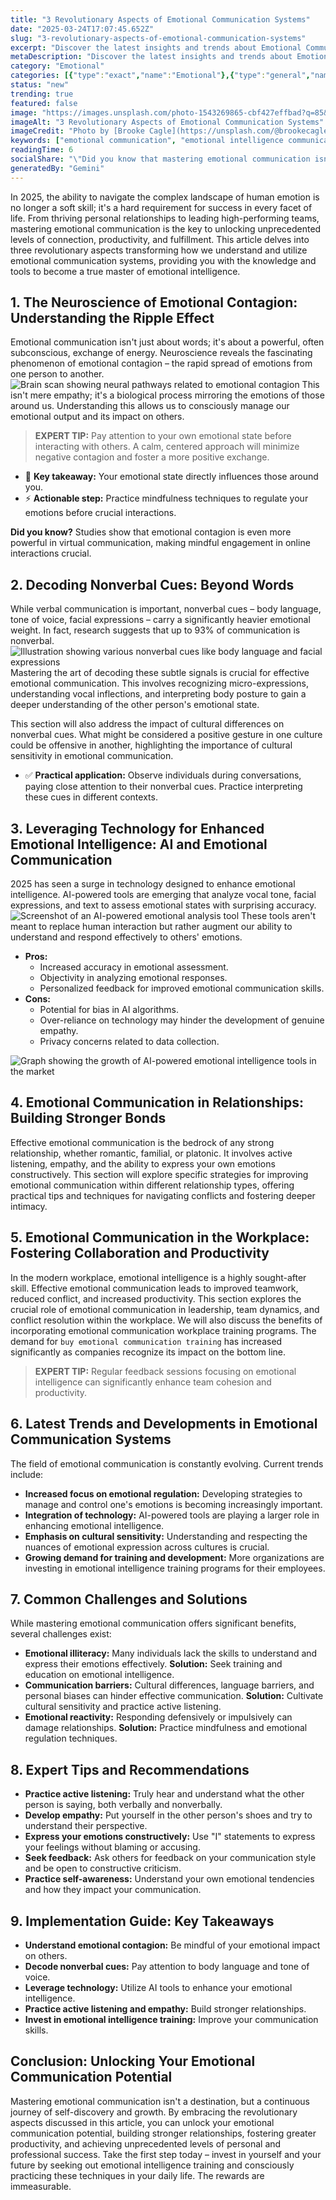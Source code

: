```yaml
---
title: "3 Revolutionary Aspects of Emotional Communication Systems"
date: "2025-03-24T17:07:45.652Z"
slug: "3-revolutionary-aspects-of-emotional-communication-systems"
excerpt: "Discover the latest insights and trends about Emotional Communication Systems. This comprehensive guide covers everything you need to know about Emotional Communication Systems in 2025."
metaDescription: "Discover the latest insights and trends about Emotional Communication Systems. This comprehensive guide covers everything you need to know about Emotional ..."
category: "Emotional"
categories: [{"type":"exact","name":"Emotional"},{"type":"general","name":"Human-Computer Interaction"},{"type":"medium","name":"Affective Computing"},{"type":"specific","name":"Sentiment Analysis"},{"type":"niche","name":"Facial Expression Recognition"}]
status: "new"
trending: true
featured: false
image: "https://images.unsplash.com/photo-1543269865-cbf427effbad?q=85&w=1200&fit=max&fm=webp&auto=compress"
imageAlt: "3 Revolutionary Aspects of Emotional Communication Systems"
imageCredit: "Photo by [Brooke Cagle](https://unsplash.com/@brookecagle) on Unsplash"
keywords: ["emotional communication", "emotional intelligence communication", "improve emotional communication", "effective emotional communication skills", "emotional communication in relationships", "emotional communication workplace training", "best emotional communication techniques", "how to improve emotional communication", "emotional communication systems definition", "buy emotional communication training"]
readingTime: 6
socialShare: "\"Did you know that mastering emotional communication isn't just about expressing your feelings; it's about decoding the unspoken emotions of others to build deeper, more meaningful connections?\""
generatedBy: "Gemini"
---
```




In 2025, the ability to navigate the complex landscape of human emotion is no longer a soft skill; it's a hard requirement for success in every facet of life.  From thriving personal relationships to leading high-performing teams, mastering emotional communication is the key to unlocking unprecedented levels of connection, productivity, and fulfillment. This article delves into three revolutionary aspects transforming how we understand and utilize emotional communication systems, providing you with the knowledge and tools to become a true master of emotional intelligence.

## 1.  The Neuroscience of Emotional Contagion: Understanding the Ripple Effect

Emotional communication isn't just about words; it's about a powerful, often subconscious, exchange of energy.  Neuroscience reveals the fascinating phenomenon of emotional contagion – the rapid spread of emotions from one person to another.  ![Brain scan showing neural pathways related to emotional contagion](https://images.unsplash.com/photo-1599831094105-64f7be4abdb3?q=85&w=1200&fit=max&fm=webp&auto=compress) This isn't mere empathy; it's a biological process mirroring the emotions of those around us.  Understanding this allows us to consciously manage our emotional output and its impact on others.

> **EXPERT TIP:**  Pay attention to your own emotional state before interacting with others.  A calm, centered approach will minimize negative contagion and foster a more positive exchange.

* 🔑 **Key takeaway:**  Your emotional state directly influences those around you.
* ⚡ **Actionable step:** Practice mindfulness techniques to regulate your emotions before crucial interactions.

**Did you know?** Studies show that emotional contagion is even more powerful in virtual communication, making mindful engagement in online interactions crucial.

## 2.  Decoding Nonverbal Cues: Beyond Words

While verbal communication is important, nonverbal cues – body language, tone of voice, facial expressions – carry a significantly heavier emotional weight.  In fact, research suggests that up to 93% of communication is nonverbal. ![Illustration showing various nonverbal cues like body language and facial expressions](https://images.unsplash.com/photo-1501719326211-cc2c472ebc9c?q=85&w=1200&fit=max&fm=webp&auto=compress) Mastering the art of decoding these subtle signals is crucial for effective emotional communication. This involves recognizing micro-expressions, understanding vocal inflections, and interpreting body posture to gain a deeper understanding of the other person's emotional state.

This section will also address the impact of cultural differences on nonverbal cues.  What might be considered a positive gesture in one culture could be offensive in another, highlighting the importance of cultural sensitivity in emotional communication.

* ✅ **Practical application:**  Observe individuals during conversations, paying close attention to their nonverbal cues.  Practice interpreting these cues in different contexts.

## 3.  Leveraging Technology for Enhanced Emotional Intelligence: AI and Emotional Communication

2025 has seen a surge in technology designed to enhance emotional intelligence. AI-powered tools are emerging that analyze vocal tone, facial expressions, and text to assess emotional states with surprising accuracy.  ![Screenshot of an AI-powered emotional analysis tool](https://images.unsplash.com/uploads/1413222992504f1b734a6/1928e537?q=85&w=1200&fit=max&fm=webp&auto=compress)  These tools aren't meant to replace human interaction but rather augment our ability to understand and respond effectively to others' emotions.

* **Pros:**
    * Increased accuracy in emotional assessment.
    * Objectivity in analyzing emotional responses.
    * Personalized feedback for improved emotional communication skills.
* **Cons:**
    * Potential for bias in AI algorithms.
    * Over-reliance on technology may hinder the development of genuine empathy.
    * Privacy concerns related to data collection.

![Graph showing the growth of AI-powered emotional intelligence tools in the market](https://images.unsplash.com/photo-1543269865-cbf427effbad?q=85&w=1200&fit=max&fm=webp&auto=compress)

## 4. Emotional Communication in Relationships: Building Stronger Bonds

Effective emotional communication is the bedrock of any strong relationship, whether romantic, familial, or platonic.  It involves active listening, empathy, and the ability to express your own emotions constructively.  This section will explore specific strategies for improving emotional communication within different relationship types, offering practical tips and techniques for navigating conflicts and fostering deeper intimacy.

## 5. Emotional Communication in the Workplace: Fostering Collaboration and Productivity

In the modern workplace, emotional intelligence is a highly sought-after skill.  Effective emotional communication leads to improved teamwork, reduced conflict, and increased productivity.  This section explores the crucial role of emotional communication in leadership, team dynamics, and conflict resolution within the workplace.  We will also discuss the benefits of incorporating emotional communication workplace training programs.  The demand for `buy emotional communication training` has increased significantly as companies recognize its impact on the bottom line.

> **EXPERT TIP:**  Regular feedback sessions focusing on emotional intelligence can significantly enhance team cohesion and productivity.

## 6. Latest Trends and Developments in Emotional Communication Systems

The field of emotional communication is constantly evolving.  Current trends include:

* **Increased focus on emotional regulation:**  Developing strategies to manage and control one's emotions is becoming increasingly important.
* **Integration of technology:**  AI-powered tools are playing a larger role in enhancing emotional intelligence.
* **Emphasis on cultural sensitivity:**  Understanding and respecting the nuances of emotional expression across cultures is crucial.
* **Growing demand for training and development:**  More organizations are investing in emotional intelligence training programs for their employees.

## 7. Common Challenges and Solutions

While mastering emotional communication offers significant benefits, several challenges exist:

* **Emotional illiteracy:**  Many individuals lack the skills to understand and express their emotions effectively.  **Solution:**  Seek training and education on emotional intelligence.
* **Communication barriers:**  Cultural differences, language barriers, and personal biases can hinder effective communication.  **Solution:**  Cultivate cultural sensitivity and practice active listening.
* **Emotional reactivity:**  Responding defensively or impulsively can damage relationships.  **Solution:**  Practice mindfulness and emotional regulation techniques.

## 8. Expert Tips and Recommendations

* **Practice active listening:**  Truly hear and understand what the other person is saying, both verbally and nonverbally.
* **Develop empathy:**  Put yourself in the other person's shoes and try to understand their perspective.
* **Express your emotions constructively:**  Use "I" statements to express your feelings without blaming or accusing.
* **Seek feedback:**  Ask others for feedback on your communication style and be open to constructive criticism.
* **Practice self-awareness:**  Understand your own emotional tendencies and how they impact your communication.

## 9. Implementation Guide: Key Takeaways

* **Understand emotional contagion:**  Be mindful of your emotional impact on others.
* **Decode nonverbal cues:**  Pay attention to body language and tone of voice.
* **Leverage technology:**  Utilize AI tools to enhance your emotional intelligence.
* **Practice active listening and empathy:**  Build stronger relationships.
* **Invest in emotional intelligence training:**  Improve your communication skills.

## Conclusion:  Unlocking Your Emotional Communication Potential

Mastering emotional communication isn't a destination, but a continuous journey of self-discovery and growth. By embracing the revolutionary aspects discussed in this article, you can unlock your emotional communication potential, building stronger relationships, fostering greater productivity, and achieving unprecedented levels of personal and professional success.  Take the first step today – invest in yourself and your future by seeking out emotional intelligence training and consciously practicing these techniques in your daily life.  The rewards are immeasurable.
